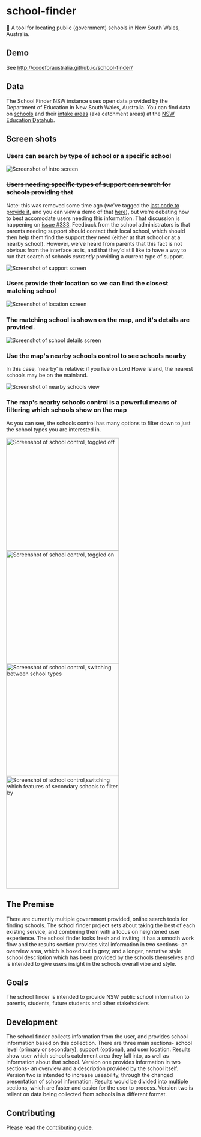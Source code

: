 # school-finder
:eyes: A tool for locating public (government) schools in New South Wales, Australia.

## Demo

See http://codeforaustralia.github.io/school-finder/

## Data

The School Finder NSW instance uses open data provided by the Department of Education in New South Wales, Australia. You can find data on [schools] and their [intake areas] (aka catchment areas) at the [NSW Education Datahub]. 
 
[schools]: https://data.cese.nsw.gov.au/data/dataset/nsw-public-schools-master-dataset
[intake areas]: https://data.cese.nsw.gov.au/data/dataset/school-intake-zones-catchment-areas-for-nsw-government-schools
[NSW Education Datahub]: https://data.cese.nsw.gov.au/


## Screen shots

### Users can search by type of school or a specific school
![Screenshot of intro screen](/doc/screenshots-1-intro.png)

### <strike>Users needing specific types of support can search for schools providing that</strike>

Note: this was removed some time ago (we've tagged the
[last code to provide it](https://github.com/CodeforAustralia/school-finder/tree/v0.2-special-support),
and you can view a demo of that [here](https://techieshark.github.io/school-finder/)),
but we're debating how to best accomodate users needing this information.
That discussion is happening on
[issue #333](https://github.com/CodeforAustralia/school-finder/issues/333).
Feedback from the school administrators is that parents needing support
should contact their local school, which should then help them find the
support they need (either at that school or at a nearby school).
However, we've heard from parents that this fact is not
obvious from the interface as is, and that they'd still
like to have a way to run that search of schools *currently* providing
a current type of support.

![Screenshot of support screen](/doc/screenshots-2-support.png)

### Users provide their location so we can find the closest matching school
![Screenshot of location screen](/doc/screenshots-3-user-location.png)

### The matching school is shown on the map, and it's details are provided.
![Screenshot of school details screen](/doc/screenshots-4-school-details.png)

### Use the map's nearby schools control to see schools nearby

In this case, 'nearby' is relative: if you live on Lord Howe Island, the nearest
schools may be on the mainland.

![Screenshot of nearby schools view](https://cloud.githubusercontent.com/assets/1072292/25609115/9d98330c-2ed2-11e7-83b9-e0d5ac7fa000.png)

### The map's nearby schools control is a powerful means of filtering which schools show on the map

As you can see, the schools control has many options to filter down to
just the school types you are interested in.

<img width=300px src="/doc/screenshots-map-control-toggle-1.png" alt="Screenshot of school control, toggled off"/>
<img width=300px src="/doc/screenshots-map-control-toggle-2.png" alt="Screenshot of school control, toggled on"/>
<img width=300px src="/doc/screenshots-map-control-toggle-3.png" alt="Screenshot of school control, switching between school types"/>
<img width=300px src="/doc/screenshots-map-control-toggle-4.png" alt="Screenshot of school control,switching which features of secondary schools to filter by"/>


## The Premise

There are currently multiple government provided, online search tools for finding schools. The school finder project sets about taking the best of each existing service, and combining them with a focus on heightened user experience. The school finder looks fresh and inviting, it has a smooth work flow and the results section provides vital information in two sections- an overview area, which is boxed out in grey; and a longer, narrative style school description which has been provided by the schools themselves and is intended to give users insight in the schools overall vibe and style.

## Goals

The school finder is intended to provide NSW public school information to parents, students, future students and other stakeholders

## Development

The school finder collects information from the user, and provides school information based on this collection. There are three main sections- school level (primary or secondary), support (optional), and user location. Results show user which school’s catchment area they fall into, as well as information about that school.
Version one provides information in two sections- an overview and a description provided by the school itself.
Version two is intended to increase useability, through the changed presentation of school information. Results would be divided into multiple sections, which are faster and easier for the user to process. Version two is reliant on data being collected from schools in a different format.

## Contributing

Please read the [contributing guide](CONTRIBUTING.md).


[new-issue]: https://github.com/CodeforAustralia/school-finder/issues/new "Create a new issue"
[issues]: https://github.com/CodeforAustralia/school-finder/issues "View list of issues"


